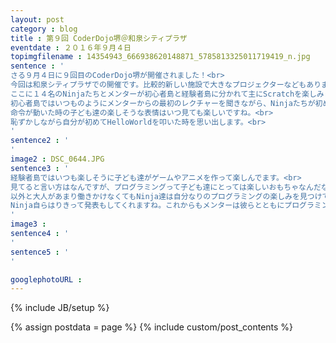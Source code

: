 ```yaml
---
layout: post
category : blog
title : 第９回 CoderDojo堺＠和泉シティプラザ
eventdate : ２０１６年９月４日
topimgfilename : 14354943_666938620148871_5785813325011719419_n.jpg
sentence : '
さる９月４日に９回目のCoderDojo堺が開催されました！<br>
今回は和泉シティプラザでの開催です。比較的新しい施設で大きなプロジェクターなどもあります。<br>
ここに１４名のNinjaたちとメンターが初心者島と経験者島に分かれて主にScratchを楽しみました。<br>
初心者島ではいつものようにメンターからの最初のレクチャーを聞きながら、Ninjaたちが初めてのScratchに挑戦していきます。<br>
命令が動いた時の子ども達の楽しそうな表情はいつ見ても楽しいですね。<br>
恥ずかしながら自分が初めてHelloWorldを叩いた時を思い出します。<br>
'
sentence2 : '
'
image2 : DSC_0644.JPG
sentence3 : '
経験者島ではいつも楽しそうに子ども達がゲームやアニメを作って楽しんでます。<br>
見てると言い方はなんですが、プログラミングって子ども達にとっては楽しいおもちゃなんだなって実感できますね。<br>
以外と大人があまり働きかけなくてもNinja達は自分なりのプログラミングの楽しみを見つけてくれます。<br>
Ninja自らはりきって発表もしてくれますね。これからもメンターは彼らとともにプログラミングを楽しめたらなあと思っています<br>
'
image3 :
sentence4 : '
'
sentence5 : '
'

googlephotoURL : 
---
```

{% include JB/setup %}

{% assign postdata = page %}
{% include custom/post_contents %}

